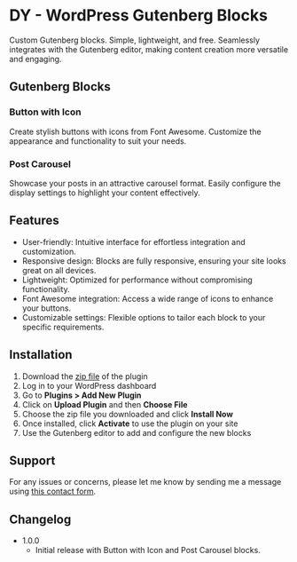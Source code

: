 # DY - WordPress Gutenberg Blocks

Custom Gutenberg blocks. Simple, lightweight, and free. Seamlessly integrates with the Gutenberg editor, making content creation more versatile and engaging.

## Gutenberg Blocks

### Button with Icon
Create stylish buttons with icons from Font Awesome. Customize the appearance and functionality to suit your needs.

### Post Carousel
Showcase your posts in an attractive carousel format. Easily configure the display settings to highlight your content effectively.

## Features
- User-friendly: Intuitive interface for effortless integration and customization.
- Responsive design: Blocks are fully responsive, ensuring your site looks great on all devices.
- Lightweight: Optimized for performance without compromising functionality.
- Font Awesome integration: Access a wide range of icons to enhance your buttons.
- Customizable settings: Flexible options to tailor each block to your specific requirements.

## Installation
1. Download the [zip file](https://github.com/dustin-yulo/dy-wordpress-gutenberg-blocks/archive/refs/heads/main.zip) of the plugin
2. Log in to your WordPress dashboard
3. Go to **Plugins > Add New Plugin**
4. Click on **Upload Plugin** and then **Choose File**
5. Choose the zip file you downloaded and click **Install Now**
6. Once installed, click **Activate** to use the plugin on your site
7. Use the Gutenberg editor to add and configure the new blocks

## Support
For any issues or concerns, please let me know by sending me a message using [this contact form](https://dustinyulo.dev/contact/).

## Changelog
- 1.0.0
    - Initial release with Button with Icon and Post Carousel blocks.